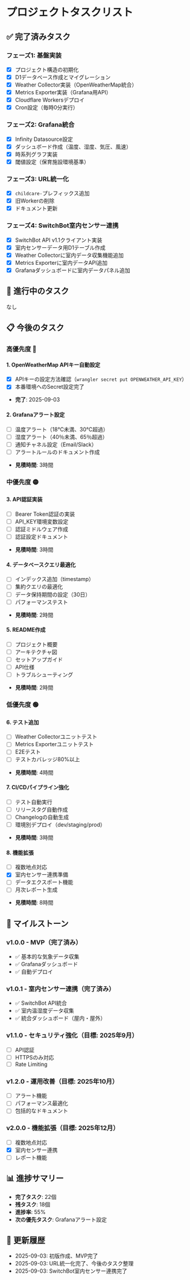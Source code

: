 # プロジェクトタスクリスト

## ✅ 完了済みタスク

### フェーズ1: 基盤実装

- [x] プロジェクト構造の初期化
- [x] D1データベース作成とマイグレーション
- [x] Weather Collector実装（OpenWeatherMap統合）
- [x] Metrics Exporter実装（Grafana用API）
- [x] Cloudflare Workersデプロイ
- [x] Cron設定（毎時0分実行）

### フェーズ2: Grafana統合

- [x] Infinity Datasource設定
- [x] ダッシュボード作成（温度、湿度、気圧、風速）
- [x] 時系列グラフ実装
- [x] 閾値設定（保育施設環境基準）

### フェーズ3: URL統一化

- [x] `childcare-`プレフィックス追加
- [x] 旧Workerの削除
- [x] ドキュメント更新

### フェーズ4: SwitchBot室内センサー連携

- [x] SwitchBot API v1.1クライアント実装
- [x] 室内センサーデータ用D1テーブル作成
- [x] Weather Collectorに室内データ収集機能追加
- [x] Metrics Exporterに室内データAPI追加
- [x] Grafanaダッシュボードに室内データパネル追加

## 📝 進行中のタスク

なし

## 📋 今後のタスク

### 高優先度 🔴

#### 1. OpenWeatherMap APIキー自動設定

- [x] APIキーの設定方法確認（`wrangler secret put OPENWEATHER_API_KEY`）
- [x] 本番環境へのSecret設定完了
- **完了**: 2025-09-03

#### 2. Grafanaアラート設定

- [ ] 温度アラート（18℃未満、30℃超過）
- [ ] 湿度アラート（40％未満、65％超過）
- [ ] 通知チャネル設定（Email/Slack）
- [ ] アラートルールのドキュメント作成
- **見積時間**: 3時間

### 中優先度 🟡

#### 3. API認証実装

- [ ] Bearer Token認証の実装
- [ ] API_KEY環境変数設定
- [ ] 認証ミドルウェア作成
- [ ] 認証設定ドキュメント
- **見積時間**: 3時間

#### 4. データベースクエリ最適化

- [ ] インデックス追加（timestamp）
- [ ] 集約クエリの最適化
- [ ] データ保持期間の設定（30日）
- [ ] パフォーマンステスト
- **見積時間**: 2時間

#### 5. README作成

- [ ] プロジェクト概要
- [ ] アーキテクチャ図
- [ ] セットアップガイド
- [ ] API仕様
- [ ] トラブルシューティング
- **見積時間**: 2時間

### 低優先度 🟢

#### 6. テスト追加

- [ ] Weather Collectorユニットテスト
- [ ] Metrics Exporterユニットテスト
- [ ] E2Eテスト
- [ ] テストカバレッジ80%以上
- **見積時間**: 4時間

#### 7. CI/CDパイプライン強化

- [ ] テスト自動実行
- [ ] リリースタグ自動作成
- [ ] Changelogの自動生成
- [ ] 環境別デプロイ（dev/staging/prod）
- **見積時間**: 3時間

#### 8. 機能拡張

- [ ] 複数地点対応
- [x] 室内センサー連携準備
- [ ] データエクスポート機能
- [ ] 月次レポート生成
- **見積時間**: 8時間

## 🎯 マイルストーン

### v1.0.0 - MVP（完了済み）

- ✅ 基本的な気象データ収集
- ✅ Grafanaダッシュボード
- ✅ 自動デプロイ

### v1.0.1 - 室内センサー連携（完了済み）

- ✅ SwitchBot API統合
- ✅ 室内温湿度データ収集
- ✅ 統合ダッシュボード（屋内・屋外）

### v1.1.0 - セキュリティ強化（目標: 2025年9月）

- [ ] API認証
- [ ] HTTPSのみ対応
- [ ] Rate Limiting

### v1.2.0 - 運用改善（目標: 2025年10月）

- [ ] アラート機能
- [ ] パフォーマンス最適化
- [ ] 包括的なドキュメント

### v2.0.0 - 機能拡張（目標: 2025年12月）

- [ ] 複数地点対応
- [x] 室内センサー連携
- [ ] レポート機能

## 📊 進捗サマリー

- **完了タスク**: 22個
- **残タスク**: 18個
- **進捗率**: 55%
- **次の優先タスク**: Grafanaアラート設定

## 🔄 更新履歴

- 2025-09-03: 初版作成、MVP完了
- 2025-09-03: URL統一化完了、今後のタスク整理
- 2025-09-03: SwitchBot室内センサー連携完了
